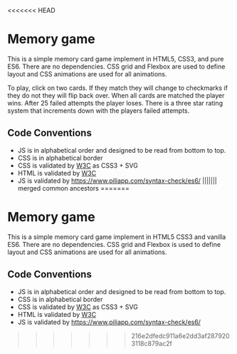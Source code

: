 <<<<<<< HEAD
# Memory game

This is a simple memory card game implement in HTML5, CSS3, and pure ES6. There are no dependencies. CSS grid and Flexbox are used to define layout and CSS animations are used for all animations.

To play, click on two cards. If they match they will change to checkmarks if they do not they will flip back over. When all cards are matched the player wins. After 25 failed attempts the player loses. There is a three star rating system that increments down with the players failed attempts. 

## Code Conventions

- JS is in alphabetical order and designed to be read from bottom to top.
- CSS is in alphabetical border
- CSS is validated by [W3C](https://jigsaw.w3.org/css-validator/validator.html.en#validate_by_input) as CSS3 + SVG
- HTML is validated by [W3C](https://validator.w3.org/)
- JS is validated by https://www.piliapp.com/syntax-check/es6/
||||||| merged common ancestors
=======
# Memory game

This is a simple memory card game implement in HTML5 CSS3 and vanilla ES6. There are no dependencies. CSS grid and Flexbox is used to define layout and CSS animations are used for all animations.

## Code Conventions

- JS is in alphabetical order and designed to be read from bottom to top.
- CSS is in alphabetical border
- CSS is validated by [W3C](https://jigsaw.w3.org/css-validator/validator.html.en#validate_by_input) as CSS3 + SVG
- HTML is validated by [W3C](https://validator.w3.org/)
- JS is validated by https://www.piliapp.com/syntax-check/es6/
>>>>>>> 216e2dfedc911a6e2dd3af2879203118c879ac2f
